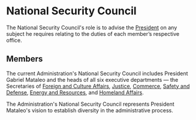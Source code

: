 # National Security Council

The National Security Council's role is to advise the [President](president-of-aurora.md) on any subject he requires relating to the duties of each member’s respective office.

## Members

The current Administration's National Security Council includes President Gabriel Mataleo and the heads of all six executive departments — the Secretaries of [Foreign and Culture Affairs](departments/foreign-and-culture-affairs.md), [Justice](departments/justice.md), [Commerce](departments/commerce.md), [Safety and Defense](departments/safety-and-defense/), [Energy and Resources](departments/energy-and-resources.md), and [Homeland Affairs](departments/homeland-affairs.md).

The Administration's National Security Council represents President Mataleo's vision to establish diversity in the administrative process.
